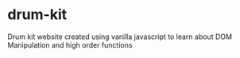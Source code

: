 # drum-kit
Drum kit website created using vanilla javascript to learn about DOM Manipulation and high order functions
